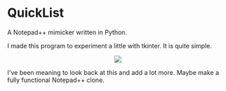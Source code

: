 # QuickList
A Notepad++ mimicker written in Python.

I made this program to experiment a little with tkinter. It is quite simple.

<p align="center">
  <img src="https://user-images.githubusercontent.com/11577850/64293913-9e750500-cf3b-11e9-883d-39a8bc179e79.gif">
</p>

I've been meaning to look back at this and add a lot more. Maybe make a fully functional Notepad++ clone.
